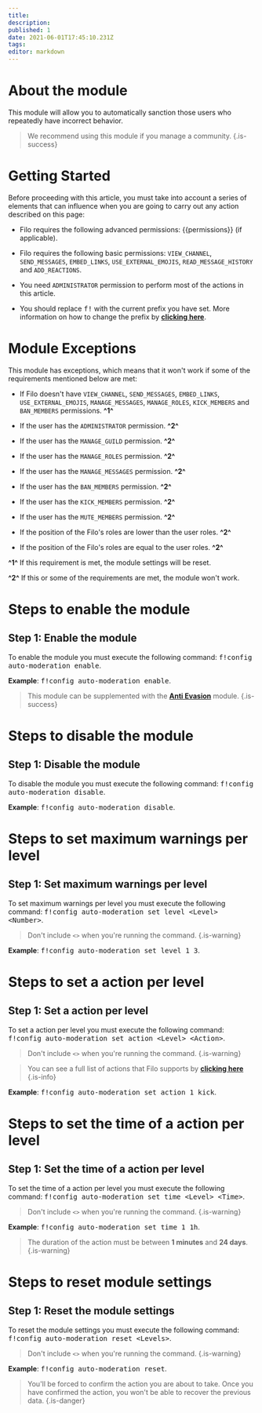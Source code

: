 ```yaml
---
title: 
description:
published: 1
date: 2021-06-01T17:45:10.231Z
tags:
editor: markdown
---
```


# About the module

This module will allow you to automatically sanction those users who repeatedly have incorrect behavior.

> We recommend using this module if you manage a community.
{.is-success}

# Getting Started

Before proceeding with this article, you must take into account a series of elements that can influence when you are going to carry out any action described on this page:

- Filo requires the following advanced permissions: {{permissions}} (if applicable).

- Filo requires the following basic permissions: ``VIEW_CHANNEL``, ``SEND_MESSAGES``, ``EMBED_LINKS``, ``USE_EXTERNAL_EMOJIS``, ``READ_MESSAGE_HISTORY`` and ``ADD_REACTIONS``.

- You need ``ADMINISTRATOR`` permission to perform most of the actions in this article.

- You should replace <kbd>f!</kbd> with the current prefix you have set. More information on how to change the prefix by **[clicking here](es/modules/prefix)**.

# Module Exceptions

This module has exceptions, which means that it won't work if some of the requirements mentioned below are met:

- If Filo doesn't have ``VIEW_CHANNEL``, ``SEND_MESSAGES``, ``EMBED_LINKS``, ``USE_EXTERNAL_EMOJIS``, ``MANAGE_MESSAGES``, ``MANAGE_ROLES``, ``KICK_MEMBERS`` and ``BAN_MEMBERS`` permissions. **^1^**

- If the user has the ``ADMINISTRATOR`` permission. **^2^**

- If the user has the ``MANAGE_GUILD`` permission. **^2^**

- If the user has the ``MANAGE_ROLES`` permission. **^2^**

- If the user has the ``MANAGE_MESSAGES`` permission. **^2^**

- If the user has the ``BAN_MEMBERS`` permission. **^2^**

- If the user has the ``KICK_MEMBERS`` permission. **^2^**

- If the user has the ``MUTE_MEMBERS`` permission. **^2^**

- If the position of the Filo's roles are lower than the user roles. **^2^**

- If the position of the Filo's roles are equal to the user roles. **^2^**

**^1^** If this requirement is met, the module settings will be reset.

**^2^** If this or some of the requirements are met, the module won't work.

# Steps to enable the module

## **Step 1**: Enable the module

To enable the module you must execute the following command: <kbd>f!config auto-moderation enable</kbd>.

**Example**: <kbd>f!config auto-moderation enable</kbd>.

> This module can be supplemented with the **[Anti Evasion](/es/modules/anti-evasion)** module.
{.is-success}

# Steps to disable the module

## **Step 1**: Disable the module

To disable the module you must execute the following command: <kbd>f!config auto-moderation disable</kbd>.

**Example**: <kbd>f!config auto-moderation disable</kbd>.

# Steps to set maximum warnings per level

## **Step 1**: Set maximum warnings per level

To set maximum warnings per level you must execute the following command: <kbd>f!config auto-moderation set level \<Level> \<Number></kbd>.

> Don't include ``<>`` when you're running the command.
{.is-warning}

**Example**: <kbd>f!config auto-moderation set level 1 3</kbd>.

# Steps to set a action per level

## **Step 1**: Set a action per level

To set a action per level you must execute the following command: <kbd>f!config auto-moderation set action \<Level> \<Action></kbd>.

> Don't include ``<>`` when you're running the command.
{.is-warning}

> You can see a full list of actions that Filo supports by **[clicking here](/es/modules/auto-moderation/actions)**
{.is-info}

**Example**: <kbd>f!config auto-moderation set action 1 kick</kbd>.

# Steps to set the time of a action per level

## **Step 1**: Set the time of a action per level

To set the time of a action per level you must execute the following command: <kbd>f!config auto-moderation set time \<Level> \<Time></kbd>.

> Don't include ``<>`` when you're running the command.
{.is-warning}

**Example**: <kbd>f!config auto-moderation set time 1 1h</kbd>.

> The duration of the action must be between **1 minutes** and **24 days**.
{.is-warning}

# Steps to reset module settings

## **Step 1**: Reset the module settings

To reset the module settings you must execute the following command: <kbd>f!config auto-moderation reset \<Levels></kbd>.

> Don't include ``<>`` when you're running the command.
{.is-warning}

**Example**: <kbd>f!config auto-moderation reset</kbd>.

> You'll be forced to confirm the action you are about to take. Once you have confirmed the action, you won't be able to recover the previous data.
{.is-danger}
